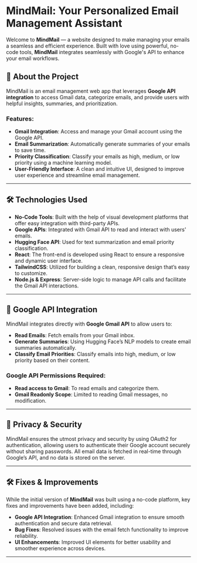 # MindMail: Your Personalized Email Management Assistant

Welcome to **MindMail** — a website designed to make managing your emails a seamless and efficient experience. Built with love using powerful, no-code tools, **MindMail** integrates seamlessly with Google's API to enhance your email workflows.

## 🚀 About the Project

MindMail is an email management web app that leverages **Google API integration** to access Gmail data, categorize emails, and provide users with helpful insights, summaries, and prioritization.

### Features:
- **Gmail Integration**: Access and manage your Gmail account using the Google API.
- **Email Summarization**: Automatically generate summaries of your emails to save time.
- **Priority Classification**: Classify your emails as high, medium, or low priority using a machine learning model.
- **User-Friendly Interface**: A clean and intuitive UI, designed to improve user experience and streamline email management.

---

## 🛠️ Technologies Used
- **No-Code Tools**: Built with the help of visual development platforms that offer easy integration with third-party APIs.
- **Google APIs**: Integrated with Gmail API to read and interact with users' emails.
- **Hugging Face API**: Used for text summarization and email priority classification.
- **React**: The front-end is developed using React to ensure a responsive and dynamic user interface.
- **TailwindCSS**: Utilized for building a clean, responsive design that’s easy to customize.
- **Node.js & Express**: Server-side logic to manage API calls and facilitate the Gmail API interactions.

---

## 🔑 Google API Integration

MindMail integrates directly with **Google Gmail API** to allow users to:

- **Read Emails**: Fetch emails from your Gmail inbox.
- **Generate Summaries**: Using Hugging Face’s NLP models to create email summaries automatically.
- **Classify Email Priorities**: Classify emails into high, medium, or low priority based on their content.

### Google API Permissions Required:
- **Read access to Gmail**: To read emails and categorize them.
- **Gmail Readonly Scope**: Limited to reading Gmail messages, no modification.

---

## 🔐 Privacy & Security

MindMail ensures the utmost privacy and security by using OAuth2 for authentication, allowing users to authenticate their Google account securely without sharing passwords. All email data is fetched in real-time through Google’s API, and no data is stored on the server.

---

## 🛠️ Fixes & Improvements

While the initial version of **MindMail** was built using a no-code platform, key fixes and improvements have been added, including:

- **Google API Integration**: Enhanced Gmail integration to ensure smooth authentication and secure data retrieval.
- **Bug Fixes**: Resolved issues with the email fetch functionality to improve reliability.
- **UI Enhancements**: Improved UI elements for better usability and smoother experience across devices.

---


